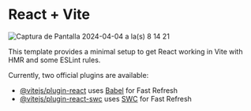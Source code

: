 # React + Vite

![Captura de Pantalla 2024-04-04 a la(s) 8 14 21](https://github.com/Yennsanpro/projectProductsCard/assets/156673431/4645be96-f9dc-46ae-8ae0-4e971169af1d)


This template provides a minimal setup to get React working in Vite with HMR and some ESLint rules.

Currently, two official plugins are available:

- [@vitejs/plugin-react](https://github.com/vitejs/vite-plugin-react/blob/main/packages/plugin-react/README.md) uses [Babel](https://babeljs.io/) for Fast Refresh
- [@vitejs/plugin-react-swc](https://github.com/vitejs/vite-plugin-react-swc) uses [SWC](https://swc.rs/) for Fast Refresh
